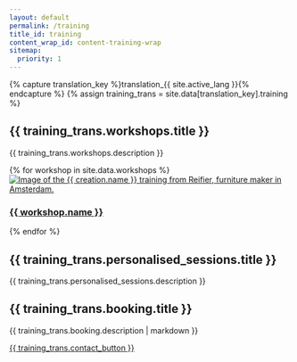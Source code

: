 ```yaml
---
layout: default
permalink: /training
title_id: training
content_wrap_id: content-training-wrap
sitemap:
  priority: 1
---
```


{% capture translation_key %}translation_{{ site.active_lang }}{% endcapture %}
{% assign training_trans = site.data[translation_key].training %}

## {{ training_trans.workshops.title }}

{{ training_trans.workshops.description }}

<div class="creations-container">
  {% for workshop in site.data.workshops %}
    <div class="creation-card">
      <a href="{{ 'workshops/' | append: workshop.url_tag | relative_url }}">
        <div class="creation-image-wrap">
            <img
              {% include img-responsive-content.html name=workshop.main_image default_size="400" %}
              sizes="(max-width: 550px) 50vw, (max-width: 800px) 33vw, (max-width: 1200px) 25vw, (min-width: 2000px) 15vw, 20vw"
              alt="Image of the {{ creation.name }} training from Reifier, furniture maker in Amsterdam."
              class="creation-image"
            >
        </div>
        <h3 class="creation-name navigation-button">{{ workshop.name }}</h3>
      </a>
    </div>
  {% endfor %}
</div>

## {{ training_trans.personalised_sessions.title }}

{{ training_trans.personalised_sessions.description }}

## {{ training_trans.booking.title }}

{{ training_trans.booking.description | markdown }}

<p class="center-align">
<a href="{{ 'contact' | relative_url  }}" class="button navigation-button">{{ training_trans.contact_button }}</a>
</p>
